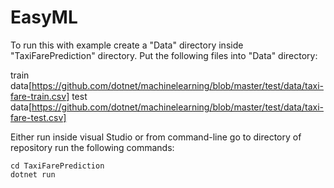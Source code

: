 # EasyML

To run this with example create a "Data" directory inside "TaxiFarePrediction" directory.
Put the following files into "Data" directory:

train data[https://github.com/dotnet/machinelearning/blob/master/test/data/taxi-fare-train.csv]
test data[https://github.com/dotnet/machinelearning/blob/master/test/data/taxi-fare-test.csv]

Either run inside visual Studio or from command-line go to directory of repository run the following commands:

```
cd TaxiFarePrediction
dotnet run
```
